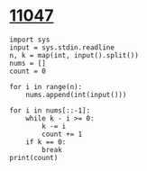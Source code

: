 # [11047](https://www.acmicpc.net/problem/11047)

```
import sys
input = sys.stdin.readline
n, k = map(int, input().split())
nums = []
count = 0

for i in range(n):
    nums.append(int(input()))

for i in nums[::-1]:
    while k - i >= 0:
        k -= i
        count += 1
    if k == 0:
        break
print(count)
```

